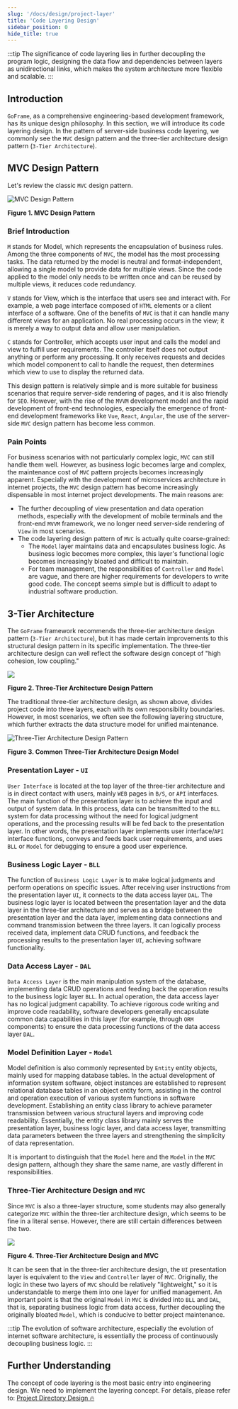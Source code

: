 ```yaml
---
slug: '/docs/design/project-layer'
title: 'Code Layering Design'
sidebar_position: 0
hide_title: true
---
```

:::tip
The significance of code layering lies in further decoupling the program logic, designing the data flow and dependencies between layers as unidirectional links, which makes the system architecture more flexible and scalable.
:::

## Introduction

`GoFrame`, as a comprehensive engineering-based development framework, has its unique design philosophy. In this section, we will introduce its code layering design. In the pattern of server-side business code layering, we commonly see the `MVC` design pattern and the three-tier architecture design pattern (`3-Tier Architecture`).

## MVC Design Pattern

Let's review the classic `MVC` design pattern.

![MVC Design Pattern](/markdown/d90094b0f7ec2edb2220ffc0204a1c2d.png)

**Figure 1. MVC Design Pattern**

### Brief Introduction

`M` stands for Model, which represents the encapsulation of business rules. Among the three components of `MVC`, the model has the most processing tasks. The data returned by the model is neutral and format-independent, allowing a single model to provide data for multiple views. Since the code applied to the model only needs to be written once and can be reused by multiple views, it reduces code redundancy.

`V` stands for View, which is the interface that users see and interact with. For example, a web page interface composed of `HTML` elements or a client interface of a software. One of the benefits of `MVC` is that it can handle many different views for an application. No real processing occurs in the view; it is merely a way to output data and allow user manipulation.

`C` stands for Controller, which accepts user input and calls the model and view to fulfill user requirements. The controller itself does not output anything or perform any processing. It only receives requests and decides which model component to call to handle the request, then determines which view to use to display the returned data.

This design pattern is relatively simple and is more suitable for business scenarios that require server-side rendering of pages, and it is also friendly for `SEO`. However, with the rise of the `MVVM` development model and the rapid development of front-end technologies, especially the emergence of front-end development frameworks like `Vue`, `React`, `Angular`, the use of the server-side `MVC` design pattern has become less common.

### Pain Points

For business scenarios with not particularly complex logic, `MVC` can still handle them well. However, as business logic becomes large and complex, the maintenance cost of `MVC` pattern projects becomes increasingly apparent. Especially with the development of microservices architecture in internet projects, the `MVC` design pattern has become increasingly dispensable in most internet project developments. The main reasons are:

- The further decoupling of view presentation and data operation methods, especially with the development of mobile terminals and the front-end `MVVM` framework, we no longer need server-side rendering of `View` in most scenarios.
- The code layering design pattern of `MVC` is actually quite coarse-grained:
  - The `Model` layer maintains data and encapsulates business logic. As business logic becomes more complex, this layer's functional logic becomes increasingly bloated and difficult to maintain.
  - For team management, the responsibilities of `Controller` and `Model` are vague, and there are higher requirements for developers to write good code. The concept seems simple but is difficult to adapt to industrial software production.

## 3-Tier Architecture

The `GoFrame` framework recommends the three-tier architecture design pattern (`3-Tier Architecture`), but it has made certain improvements to this structural design pattern in its specific implementation. The three-tier architecture design can well reflect the software design concept of "high cohesion, low coupling."

![](/markdown/8b93ee429f05737e03dfc58bdfe04905.png)

**Figure 2. Three-Tier Architecture Design Pattern**

The traditional three-tier architecture design, as shown above, divides project code into three layers, each with its own responsibility boundaries. However, in most scenarios, we often see the following layering structure, which further extracts the data structure model for unified maintenance.

![Three-Tier Architecture Design Pattern](/markdown/fe9aea78ab05dc6db3b34d021a05ee76.png)

**Figure 3. Common Three-Tier Architecture Design Model**

### Presentation Layer - `UI`

`User Interface` is located at the top layer of the three-tier architecture and is in direct contact with users, mainly `WEB` pages in `B/S`, or `API` interfaces. The main function of the presentation layer is to achieve the input and output of system data. In this process, data can be transmitted to the `BLL` system for data processing without the need for logical judgment operations, and the processing results will be fed back to the presentation layer. In other words, the presentation layer implements user interface/`API` interface functions, conveys and feeds back user requirements, and uses `BLL` or `Model` for debugging to ensure a good user experience.

### Business Logic Layer - `BLL`

The function of `Business Logic Layer` is to make logical judgments and perform operations on specific issues. After receiving user instructions from the presentation layer `UI`, it connects to the data access layer `DAL`. The business logic layer is located between the presentation layer and the data layer in the three-tier architecture and serves as a bridge between the presentation layer and the data layer, implementing data connections and command transmission between the three layers. It can logically process received data, implement data CRUD functions, and feedback the processing results to the presentation layer `UI`, achieving software functionality.

### Data Access Layer - `DAL`

`Data Access Layer` is the main manipulation system of the database, implementing data CRUD operations and feeding back the operation results to the business logic layer `BLL`. In actual operation, the data access layer has no logical judgment capability. To achieve rigorous code writing and improve code readability, software developers generally encapsulate common data capabilities in this layer (for example, through `ORM` components) to ensure the data processing functions of the data access layer `DAL`.

### Model Definition Layer - `Model`

Model definition is also commonly represented by `Entity` entity objects, mainly used for mapping database tables. In the actual development of information system software, object instances are established to represent relational database tables in an object entity form, assisting in the control and operation execution of various system functions in software development. Establishing an entity class library to achieve parameter transmission between various structural layers and improving code readability. Essentially, the entity class library mainly serves the presentation layer, business logic layer, and data access layer, transmitting data parameters between the three layers and strengthening the simplicity of data representation.

It is important to distinguish that the `Model` here and the `Model` in the `MVC` design pattern, although they share the same name, are vastly different in responsibilities.

### Three-Tier Architecture Design and `MVC`

Since `MVC` is also a three-layer structure, some students may also generally categorize `MVC` within the three-tier architecture design, which seems to be fine in a literal sense. However, there are still certain differences between the two.

![](/markdown/2c6cfc087687cca60b1f4d23b78705c4.png)

**Figure 4. Three-Tier Architecture Design and MVC**

It can be seen that in the three-tier architecture design, the `UI` presentation layer is equivalent to the `View` and `Controller` layer of `MVC`. Originally, the logic in these two layers of `MVC` should be relatively "lightweight," so it is understandable to merge them into one layer for unified management. An important point is that the original `Model` in `MVC` is divided into `BLL` and `DAL`, that is, separating business logic from data access, further decoupling the originally bloated `Model`, which is conducive to better project maintenance.

:::tip
The evolution of software architecture, especially the evolution of internet software architecture, is essentially the process of continuously decoupling business logic.
:::

## Further Understanding

The concept of code layering is the most basic entry into engineering design. We need to implement the layering concept. For details, please refer to: [Project Directory Design 🔥](/docs/design/project-structure)
